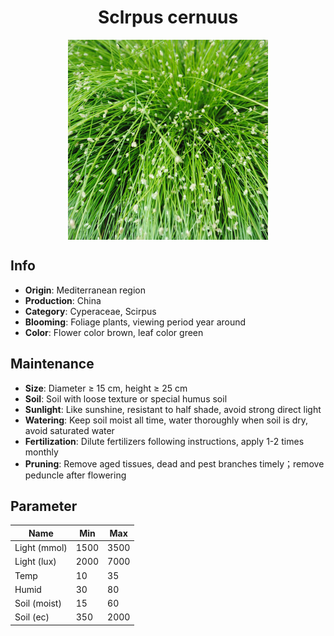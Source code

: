 <h1 align='center'>Sclrpus cernuus</h1>
<p align="center">
    <img 
        align='center'
        width='320'
        src="../images/sclrpus cernuus.png" 
        alt='Sclrpus cernuus' />
</p>

## Info

 - **Origin**: Mediterranean region
 - **Production**: China
 - **Category**: Cyperaceae, Scirpus
 - **Blooming**: Foliage plants, viewing period year around
 - **Color**: Flower color brown, leaf color green

## Maintenance

 - **Size**: Diameter ≥ 15 cm, height ≥ 25 cm
 - **Soil**: Soil with loose texture or special humus soil
 - **Sunlight**: Like sunshine, resistant to half shade, avoid strong direct light
 - **Watering**: Keep soil moist all time, water thoroughly when soil is dry, avoid saturated water
 - **Fertilization**: Dilute fertilizers following instructions, apply 1-2 times monthly
 - **Pruning**: Remove aged tissues, dead and pest branches timely；remove peduncle after flowering

## Parameter

| Name         | Min  | Max   |
|--------------|------|-------|
| Light (mmol) | 1500 | 3500  |
| Light (lux)  | 2000 | 7000 |
| Temp         | 10    | 35    |
| Humid        | 30   | 80    |
| Soil (moist) | 15   | 60    |
| Soil (ec)    | 350  | 2000  |
